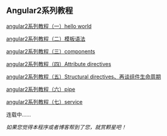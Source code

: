 ## Angular2系列教程
[angular2系列教程（一）hello world](http://www.cnblogs.com/lewis617/p/5191007.html)

[angular2系列教程（二）模板语法](http://www.cnblogs.com/lewis617/p/5192939.html)

[angular2系列教程（三）components](http://www.cnblogs.com/lewis617/p/5195223.html)

[angular2系列教程（四）Attribute directives](http://www.cnblogs.com/lewis617/p/5197481.html)

[angular2系列教程（五）Structural directives、再谈组件生命周期](http://www.cnblogs.com/lewis617/p/5201631.html)

[angular2系列教程（六）pipe](http://www.cnblogs.com/lewis617/p/5216381.html)

[angular2系列教程（七）service](http://www.cnblogs.com/lewis617/p/5227183.html)

连载中……

*如果您觉得本程序或者博客帮到了您，就赏颗星吧！*
